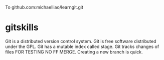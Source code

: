 To github.com:michaelliao/learngit.git
# gitskills
Git is a distributed version control system.
Git is free software distributed under the GPL.
Git has a mutable index called stage.
Git tracks changes of files FOR TESTING NO FF MERGE.
Creating a new branch is quick.
